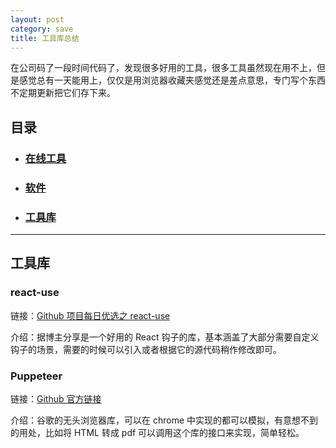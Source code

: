 ```yaml
---
layout: post
category: save
title: 工具库总结
---
```


在公司码了一段时间代码了，发现很多好用的工具，很多工具虽然现在用不上，但是感觉总有一天能用上，仅仅是用浏览器收藏夹感觉还是差点意思，专门写个东西不定期更新把它们存下来。

## 目录

- ### [在线工具](#在线工具)

- ### [软件](#软件)

- ### [工具库](#工具库)

---

## 工具库

### react-use

链接：[Github 项目每日优选之 react-use](https://juejin.cn/post/7005497283399647268)

介绍：据博主分享是一个好用的 React 钩子的库，基本涵盖了大部分需要自定义钩子的场景，需要的时候可以引入或者根据它的源代码稍作修改即可。

### Puppeteer

链接：[Github 官方链接](https://github.com/puppeteer/puppeteer)

介绍：谷歌的无头浏览器库，可以在 chrome 中实现的都可以模拟，有意想不到的用处，比如将 HTML 转成 pdf 可以调用这个库的接口来实现，简单轻松。
